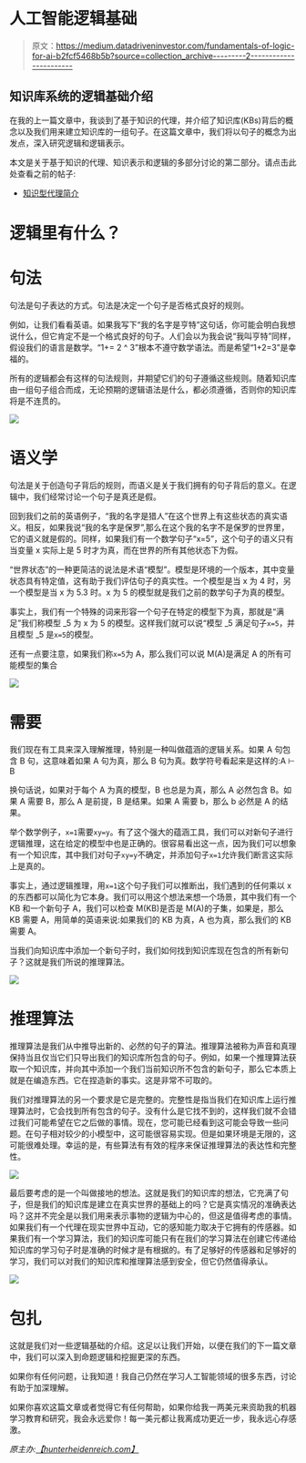 # 人工智能逻辑基础

> 原文：<https://medium.datadriveninvestor.com/fundamentals-of-logic-for-ai-b2fcf5468b5b?source=collection_archive---------2----------------------->

## 知识库系统的逻辑基础介绍

在我的上一篇文章中，我谈到了基于知识的代理，并介绍了知识库(KBs)背后的概念以及我们用来建立知识库的一组句子。在这篇文章中，我们将以句子的概念为出发点，深入研究逻辑和逻辑表示。

本文是关于基于知识的代理、知识表示和逻辑的多部分讨论的第二部分。请点击此处查看之前的帖子:

*   [知识型代理简介](http://hunterheidenreich.com/blog/knowledge-based-agents/)

# 逻辑里有什么？

# 句法

句法是句子表达的方式。句法是决定一个句子是否格式良好的规则。

例如，让我们看看英语。如果我写下“我的名字是亨特”这句话，你可能会明白我想说什么，但它肯定不是一个格式良好的句子。人们会以为我会说“我叫亨特”同样，假设我们的语言是数学。“1+= 2 ^ 3”根本不遵守数学语法。而是希望“1+2=3”是幸福的。

所有的逻辑都会有这样的句法规则，并期望它们的句子遵循这些规则。随着知识库由一组句子组合而成，无论预期的逻辑语法是什么，都必须遵循，否则你的知识库将是不连贯的。

![](img/3b5119ced8b4ab18a33b2b956a679658.png)

# 语义学

句法是关于创造句子背后的规则，而语义是关于我们拥有的句子背后的意义。在逻辑中，我们经常讨论一个句子是真还是假。

回到我们之前的英语例子，“我的名字是猎人”在这个世界上有这些状态的真实语义。相反，如果我说“我的名字是保罗”,那么在这个我的名字不是保罗的世界里，它的语义就是假的。同样，如果我们有一个数学句子“x=5”，这个句子的语义只有当变量 x 实际上是 5 时才为真，而在世界的所有其他状态下为假。

“世界状态”的一种更简洁的说法是术语“模型”。模型是环境的一个版本，其中变量状态具有特定值，这有助于我们评估句子的真实性。一个模型是当 x 为 4 时，另一个模型是当 x 为 5.3 时。x 为 5 的模型就是我们之前的数学句子为真的模型。

事实上，我们有一个特殊的词来形容一个句子在特定的模型下为真，那就是“满足”我们称模型 _5 为 x 为 5 的模型。这样我们就可以说“模型 _5 满足句子`x=5`，并且模型 _5 是`x=5`的模型。

还有一点要注意，如果我们称`x=5`为 A，那么我们可以说 M(A)是满足 A 的所有可能模型的集合

![](img/018728a9a4b0a252ff65fbb11f53fc16.png)

# 需要

我们现在有工具来深入理解推理，特别是一种叫做蕴涵的逻辑关系。如果 A 句包含 B 句，这意味着如果 A 句为真，那么 B 句为真。数学符号看起来是这样的:A ⊢ B

换句话说，如果对于每个 A 为真的模型，B 也总是为真，那么 A 必然包含 B。如果 A 需要 B，那么 A 是前提，B 是结果。如果 A 需要 b，那么 b 必然是 A 的结果。

举个数学例子，`x=1`需要`xy=y`。有了这个强大的蕴涵工具，我们可以对新句子进行逻辑推理，这在给定的模型中也是正确的。很容易看出这一点，因为我们可以想象有一个知识库，其中我们对句子`xy=y`不确定，并添加句子`x=1`允许我们断言这实际上是真的。

事实上，通过逻辑推理，用`x=1`这个句子我们可以推断出，我们遇到的任何乘以 x 的东西都可以简化为它本身。我们可以用这个想法来想一个场景，其中我们有一个 KB 和一个新句子 A，我们可以检查 M(KB)是否是 M(A)的子集，如果是，那么 KB 需要 A，用简单的英语来说:如果我们的 KB 为真，A 也为真，那么我们的 KB 需要 A。

当我们向知识库中添加一个新句子时，我们如何找到知识库现在包含的所有新句子？这就是我们所说的推理算法。

![](img/4c397c0e562158c5dceab38afd0624ef.png)

# 推理算法

推理算法是我们从中推导出新的、必然的句子的算法。推理算法被称为声音和真理保持当且仅当它们只导出我们的知识库所包含的句子。例如，如果一个推理算法获取一个知识库，并向其中添加一个我们当前知识所不包含的新句子，那么它本质上就是在编造东西。它在捏造新的事实。这是非常不可取的。

我们对推理算法的另一个要求是它是完整的。完整性是指当我们在知识库上运行推理算法时，它会找到所有包含的句子。没有什么是它找不到的，这样我们就不会错过我们可能希望在它之后做的事情。现在，您可能已经看到这可能会导致一些问题。在句子相对较少的小模型中，这可能很容易实现。但是如果环境是无限的，这可能很难处理。幸运的是，有些算法有有效的程序来保证推理算法的表达性和完整性。

![](img/2b8f5969cbfb43f45762bd57fe4d932a.png)

最后要考虑的是一个叫做接地的想法。这就是我们的知识库的想法，它充满了句子，但是我们的知识库是建立在真实世界的基础上的吗？它是真实情况的准确表达吗？这并不完全是以我们用来表示事物的逻辑为中心的，但这是值得考虑的事情。如果我们有一个代理在现实世界中互动，它的感知能力取决于它拥有的传感器。如果我们有一个学习算法，我们的知识库可能只有在我们的学习算法在创建它传递给知识库的学习句子时是准确的时候才是有根据的。有了足够好的传感器和足够好的学习，我们可以对我们的知识库和推理算法感到安全，但它仍然值得承认。

![](img/acf0d9dca9904caf2748b841d74c195b.png)

# 包扎

这就是我们对一些逻辑基础的介绍。这足以让我们开始，以便在我们的下一篇文章中，我们可以深入到命题逻辑和挖掘更深的东西。

如果你有任何问题，让我知道！我自己仍然在学习人工智能领域的很多东西，讨论有助于加深理解。

如果你喜欢这篇文章或者觉得它有任何帮助，如果你给我一两美元来资助我的机器学习教育和研究，我会永远爱你！每一美元都让我离成功更近一步，我永远心存感激。

*原主办:*[*【hunterheidenreich.com】*](http://hunterheidenreich.com/blog/fundamentals_of_logic/)